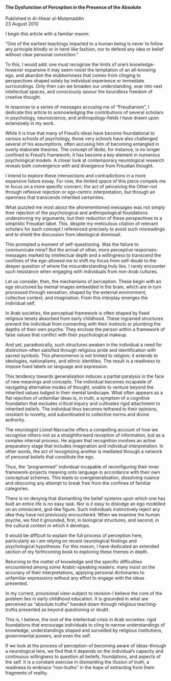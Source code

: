 <h4>The Dysfunction of Perception in the Presence of the Absolute</h4>


Published in Al-Hiwar al-Mutamaddin
<br>
23 August 2010


I begin this article with a familiar maxim:

“One of the earliest teachings imparted to a human being is never to follow any principle blindly or in herd-like fashion, nor to defend any idea or belief without clear personal conviction.”

To this, I would add: one must recognise the limits of one’s knowledge-however expansive it may seem-resist the temptation of an all-knowing ego, and abandon the stubbornness that comes from clinging to perspectives shaped solely by individual experience or immediate surroundings. Only then can we broaden our understanding, soar into vast intellectual spaces, and consciously savour the boundless freedom of creative thought.

In response to a series of messages accusing me of “Freudianism”, I dedicate this article to acknowledging the contributions of several scholars in psychology, neuroscience, and anthropology-fields I have drawn upon extensively in my work.

While it is true that many of Freud’s ideas have become foundational to various schools of psychology, those very schools have also challenged several of his assumptions, often accusing him of becoming entangled in overly elaborate theories. The concept of libido, for instance, is no longer confined to Freud’s framework; it has become a key element in numerous psychological models. A closer look at contemporary neurological research reveals both convergence with and divergence from Freudian thought.

I intend to explore these intersections and contradictions in a more expansive future essay. For now, the limited space of this piece compels me to focus on a more specific concern: the act of perceiving the Other-not through reflexive rejection or ego-centric interpretation, but through an openness that transcends inherited certainties.

What puzzled me most about the aforementioned messages was not simply their rejection of the psychological and anthropological foundations underpinning my arguments, but their reduction of these perspectives to a simplistic Freudian label. This, despite my meticulous citation of relevant scholars for each concept I referenced-precisely to avoid such misreadings and to shield the discussion from ideological dismissal.

This prompted a moment of self-questioning. Was the failure to communicate mine? But the arrival of other, more perceptive responses-messages marked by intellectual depth and a willingness to transcend the confines of the ego-allowed me to shift my focus from self-doubt to the deeper question of where the misunderstanding truly lies. I rarely encounter such resistance when engaging with individuals from non-Arab cultures.

Let us consider, then, the mechanisms of perception. These begin with an ego structured by mental images embedded in the brain, which are in turn processed through sensation, shaped by the external environment, collective context, and imagination. From this interplay emerges the individual self.

In Arab societies, the perceptual framework is often shaped by fixed religious tenets absorbed from early childhood. These ingrained structures prevent the individual from connecting with their instincts or plumbing the depths of their own psyche. They enclose the person within a framework of false values that conflict with their psychological makeup.

And yet, paradoxically, such structures awaken in the individual a need for distinction-often satisfied through religious pride and identification with sacred symbols. This phenomenon is not limited to religion; it extends to ideologies, nationalisms, and ethnic identities. The result is a readiness to impose fixed labels on language and expression.

This tendency towards generalisation induces a partial paralysis in the face of new meanings and concepts. The individual becomes incapable of navigating alternative modes of thought, unable to venture beyond the inherited values lodged in their mental landscape. What often appears as a flat rejection of unfamiliar ideas is, in truth, a symptom of a cognitive foundation that excludes critical inquiry and cultivates rigid attachment to inherited beliefs. The individual thus becomes tethered to their opinions, resistant to novelty, and subordinated to collective norms and divine authority.

The neurologist Lionel Naccache offers a compelling account of how we recognise others-not as a straightforward reception of information, but as a complex internal process. He argues that recognition involves an active preparatory stage that includes imagination and individual interpretation. In other words, the act of recognising another is mediated through a network of personal beliefs that constitute the ego.

Thus, the “programmed” individual-incapable of reconfiguring their inner framework-projects meaning onto language in accordance with their own conceptual schemes. This leads to overgeneralisation, dissolving nuance and obscuring any attempt to break free from the confines of familiar categories.

There is no denying that dismantling the belief systems upon which one has built an entire life is no easy task. Nor is it easy to dislodge an ego modelled on an omniscient, god-like figure. Such individuals instinctively reject any idea they have not previously encountered. When we examine the human psyche, we find it grounded, first, in biological structures, and second, in the cultural context in which it develops.

It would be difficult to explain the full process of perception here, particularly as I am relying on recent neurological findings and psychological hypotheses. For this reason, I have dedicated an extended section of my forthcoming book to exploring these themes in depth.

Returning to the matter of knowledge and the specific difficulties encountered among some Arabic-speaking readers: many insist on the accuracy of their interpretations, applying personal dictionaries to unfamiliar expressions without any effort to engage with the ideas presented.

In my current, provisional view-subject to revision-I believe the core of the problem lies in early childhood education. It is grounded in what are perceived as “absolute truths” handed down through religious teaching-truths presented as beyond questioning or doubt.

This is, I believe, the root of the intellectual crisis in Arab societies: rigid foundations that encourage individuals to cling to narrow understandings of knowledge, understandings shaped and surveilled by religious institutions, governmental powers, and even the self.

If we look at the process of perception-of becoming aware of ideas-through a neurological lens, we find that it depends on the individual’s capacity and continuous willingness to question all beliefs, foundations, and aspects of the self. It is a constant exercise in dismantling the illusion of truth, a readiness to embrace “non-truths” in the hope of extracting from them fragments of reality.
